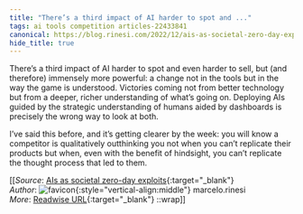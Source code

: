 ```yaml
---
title: "There’s a third impact of AI harder to spot and ..."
tags: ai tools competition articles-22433841
canonical: https://blog.rinesi.com/2022/12/ais-as-societal-zero-day-exploits/
hide_title: true
---
```


There’s a third impact of AI harder to spot and even harder to sell, but (and therefore) immensely more powerful: a change not in the tools but in the way the game is understood. Victories coming not from better technology but from a deeper, richer understanding of what’s going on. Deploying AIs guided by the strategic understanding of humans aided by dashboards is precisely the wrong way to look at both.

I’ve said this before, and it’s getting clearer by the week: you will know a competitor is qualitatively outthinking you not when you can’t replicate their products but when, even with the benefit of hindsight, you can’t replicate the thought process that led to them.


[[_Source_: [AIs as societal zero-day exploits](https://blog.rinesi.com/2022/12/ais-as-societal-zero-day-exploits/){:target="_blank"}<br>
_Author_: ![favicon](https://s2.googleusercontent.com/s2/favicons?domain=blog.rinesi.com){:style="vertical-align:middle"} marcelo.rinesi<br>
_More_: [Readwise URL](https://readwise.io/open/441596320){:target="_blank"}
::wrap]]